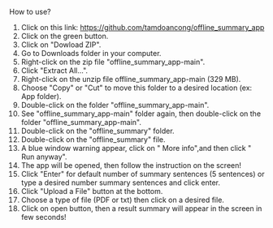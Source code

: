 How to use?
1. Click on this link: https://github.com/tamdoancong/offline_summary_app
2. Click on the green button.
3. Click on "Dowload ZIP".
4. Go to Downloads folder in your computer.
5. Right-click on the zip file "offline_summary_app-main".
6. Click "Extract All...".
7. Right-click on the unzip file offline_summary_app-main (329 MB).
8. Choose "Copy" or "Cut" to move this folder to a desired location (ex: App folder).
9. Double-click on the folder "offline_summary_app-main".
10. See "offline_summary_app-main" folder again, then double-click on the folder "offline_summary_app-main".
11. Double-click on the  "offline_summary" folder.
12. Double-click on the "offline_summary" file.
13. A blue window warning appear, click on " More info",and then click " Run anyway".
14. The app will be opened, then follow the instruction on the screen!
15. Click "Enter" for default number of summary sentences (5 sentences) or type a desired number summary sentences and click enter.
16. Click "Upload a File" button at the bottom.
17. Choose a type of file (PDF or txt) then  click on a desired file.
18. Click on open button, then a result summary will appear in the screen in few seconds!